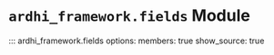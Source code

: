 # `ardhi_framework.fields` Module

::: ardhi_framework.fields
    options:
      members: true
      show_source: true
